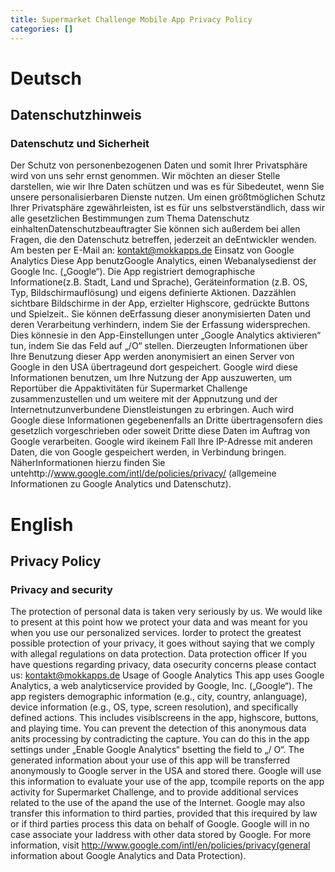 ```yaml
---
title: Supermarket Challenge Mobile App Privacy Policy
categories: []
---
```


# Deutsch

## Datenschutzhinweis

### Datenschutz und Sicherheit

Der Schutz von personenbezogenen Daten und somit Ihrer Privatsphäre wird von uns sehr ernst genommen. Wir möchten an
dieser Stelle darstellen, wie wir Ihre Daten schützen und was es für Sibedeutet, wenn Sie unsere personalisierbaren
Dienste nutzen. Um einen größtmöglichen Schutz Ihrer Privatsphäre zgewährleisten, ist es für uns selbstverständlich,
dass wir alle gesetzlichen Bestimmungen zum Thema Datenschutz einhaltenDatenschutzbeauftragter Sie können sich
außerdem bei allen Fragen, die den Datenschutz betreffen, jederzeit an deEntwickler wenden. Am besten per E-Mail
an: kontakt@mokkapps.de Einsatz von Google Analytics Diese App benutzGoogle Analytics, einen Webanalysedienst der
Google Inc. („Google“). Die App registriert demographische Informatione(z.B. Stadt, Land und Sprache), Geräteinformation
(z.B. OS, Typ, Bildschirmauflösung) und eigens definierte Aktionen. Dazzählen sichtbare Bildschirme in der App,
erzielter Highscore, gedrückte Buttons und Spielzeit.. Sie können deErfassung dieser anonymisierten Daten und deren
Verarbeitung verhindern, indem Sie der Erfassung widersprechen. Dies könnesie in den App-Einstellungen unter „Google
Analytics aktivieren“ tun, indem Sie das Feld auf „/O“ stellen. Dierzeugten Informationen über Ihre Benutzung dieser
App werden anonymisiert an einen Server von Google in den USA übertrageund dort gespeichert. Google wird diese
Informationen benutzen, um Ihre Nutzung der App auszuwerten, um Reportüber die Appaktivitäten für Supermarket Challenge
zusammenzustellen und um weitere mit der Appnutzung und der Internetnutzunverbundene Dienstleistungen zu erbringen.
Auch wird Google diese Informationen gegebenenfalls an Dritte übertragensofern dies gesetzlich vorgeschrieben oder
soweit Dritte diese Daten im Auftrag von Google verarbeiten. Google wird ikeinem Fall Ihre IP-Adresse mit anderen
Daten, die von Google gespeichert werden, in Verbindung bringen. NäherInformationen hierzu finden Sie untehttp://www.google.com/intl/de/policies/privacy/
(allgemeine Informationen zu Google Analytics und Datenschutz).</p>

# English

## Privacy Policy

### Privacy and security

The protection of personal data is taken very seriously by us. We would like to present at this point how we protect
your data and was meant for you when you use our personalized services. Iorder to protect the greatest possible
protection of your privacy, it goes without saying that we comply with allegal regulations on data protection.
Data protection officer If you have questions regarding privacy, data osecurity concerns please contact us: kontakt@mokkapps.de
Usage of Google Analytics This app uses Google Analytics, a web analyticservice provided by Google, Inc. („Google“).
The app registers demographic information (e.g., city, country, anlanguage), device information (e.g., OS, type,
screen resolution), and specifically defined actions. This includes visiblscreens in the app, highscore, buttons,
and playing time. You can prevent the detection of this anonymous data anits processing by contradicting the capture.
You can do this in the app settings under „Enable Google Analytics“ bsetting the field to „/ O“. The generated
information about your use of this app will be transferred anonymously to Google server in the USA and stored there.
Google will use this information to evaluate your use of the app, tcompile reports on the app activity for Supermarket
Challenge, and to provide additional services related to the use of the apand the use of the Internet. Google may
also transfer this information to third parties, provided that this irequired by law or if third parties process
this data on behalf of Google. Google will in no case associate your Iaddress with other data stored by Google.
For more information, visit http://www.google.com/intl/en/policies/privacy(general information about Google Analytics and Data Protection).
